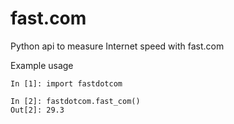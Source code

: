 # fast.com
Python api to measure Internet speed with fast.com


Example usage
```
In [1]: import fastdotcom

In [2]: fastdotcom.fast_com()
Out[2]: 29.3

```
